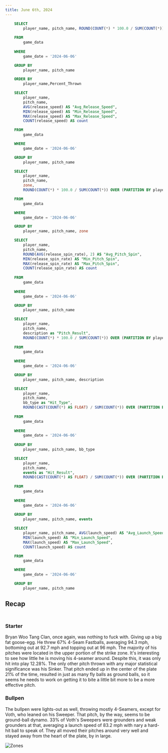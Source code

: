 ```yaml
---
title: June 6th, 2024
---
```


```sql pitch_type_perc
    SELECT 
        player_name, pitch_name, ROUND(COUNT(*) * 100.0 / SUM(COUNT(*)) OVER (PARTITION BY player_name), 2) AS Percent_Thrown
    
    FROM 
        game_data 
    
    WHERE 
        game_date = '2024-06-06'

    GROUP BY 
        player_name, pitch_name

    ORDER BY 
        player_name,Percent_Thrown
```

```sql pitch_speed
    SELECT 
        player_name, 
        pitch_name, 
        AVG(release_speed) AS "Avg_Release_Speed", 
        MIN(release_speed) AS "Min_Release_Speed", 
        MAX(release_speed) AS "Max_Release_Speed", 
        COUNT(release_speed) AS count

    FROM 
        game_data

    WHERE 
        game_date = '2024-06-06'

    GROUP BY 
        player_name, pitch_name
```

```sql pitch_zone
    SELECT 
        player_name, 
        pitch_name, 
        zone, 
        ROUND(COUNT(*) * 100.0 / SUM(COUNT(*)) OVER (PARTITION BY player_name, pitch_name), 2) AS proportion

    FROM 
        game_data

    WHERE 
        game_date = '2024-06-06'

    GROUP BY 
        player_name, pitch_name, zone
```

```sql pitch_spin
    SELECT 
        player_name, 
        pitch_name, 
        ROUND(AVG(release_spin_rate), 2) AS "Avg_Pitch_Spin", 
        MIN(release_spin_rate) AS "Min_Pitch_Spin", 
        MAX(release_spin_rate) AS "Max_Pitch_Spin", 
        COUNT(release_spin_rate) AS count 
    
    FROM 
        game_data 
    
    WHERE 
        game_date = '2024-06-06'

    GROUP BY 
        player_name, pitch_name
```

```sql pitch_result
    SELECT 
        player_name, 
        pitch_name, 
        description as "Pitch_Result", 
        ROUND(COUNT(*) * 100.0 / SUM(COUNT(*)) OVER (PARTITION BY player_name, pitch_name), 2) || '%' AS proportion
    
    FROM 
        game_data
    
    WHERE 
        game_date = '2024-06-06'

    GROUP BY 
        player_name, pitch_name, description
```

```sql hit_type
    SELECT 
        player_name, 
        pitch_name, 
        bb_type as "Hit_Type", 
        ROUND(CAST(COUNT(*) AS FLOAT) / SUM(COUNT(*)) OVER (PARTITION BY player_name, pitch_name) * 100, 2) || '%' AS proportion
    
    FROM 
        game_data
    
    WHERE 
        game_date = '2024-06-06'
    
    GROUP BY 
        player_name, pitch_name, bb_type
```

```sql hit_result
    SELECT 
        player_name, 
        pitch_name, 
        events as "Hit_Result", 
        ROUND(CAST(COUNT(*) AS FLOAT) / SUM(COUNT(*)) OVER (PARTITION BY player_name, pitch_name) * 100, 2) || '%' AS proportion
    
    FROM 
        game_data
    
    WHERE 
        game_date = '2024-06-06'
    
    GROUP BY 
        player_name, pitch_name, events
```

```sql launch_speed
    SELECT 
        player_name, pitch_name, AVG(launch_speed) AS "Avg_Launch_Speed", 
        MIN(launch_speed) AS "Min_Launch_Speed", 
        MAX(launch_speed) AS "Max_Launch_Speed", 
        COUNT(launch_speed) AS count

    FROM 
        game_data

    WHERE 
        game_date = '2024-06-06'

    GROUP BY 
        player_name, pitch_name
```

## Recap<br><br>

### Starter<br>
Bryan Woo Tang Clan, once again, was nothing to fuck with. Giving up a big fat goose-egg. He threw 67% 4-Seam Fastballs, averaging 94.3 mph, bottoming out at 92.7 mph and topping out at 96 mph. The majority of his pitches were located in the upper portion of the strike zone. It's interesting to see how little he is moving his 4-seamer around. Despite this, it was only hit into play 12.28%. The only other pitch thrown with any major statistical significance was his Sinker. That pitch ended up in the center of the plate 21% of the time, resulted in just as many fly balls as ground balls,  so it seems he needs to work on getting it to bite a little bit more to be a more effective pitch.<br>

### Bullpen<br>
The bullpen were lights-out as well, throwing mostly 4-Seamers, except for Voth, who leaned on his Sweeper. That pitch, by the way, seems to be ground-ball dynamo. 33% of Voth's Sweepers were grounders and weak grounders at that, averaging a launch speed of 83.2 mph with nary a hard-hit ball to speak of. They all moved their pitches around very well and stayed away from the heart of the plate, by in large.

<DataTable data={pitch_type_perc} groupBy=player_name groupsOpen=false>
 	<Column id=player_name/> 
	<Column id=pitch_name totalAgg=""/> 
	<Column id=Percent_Thrown totalAgg=""/> 
</DataTable>


<BarChart 
    data={pitch_type_perc}
    x=player_name
    y=Percent_Thrown
    series=pitch_name
    sort=false
    type=grouped
/>

![Zones](/zones.png)


<DataTable data={pitch_zone} groupBy=player_name groupsOpen=false>
 	<Column id=player_name/> 
	<Column id=pitch_name totalAgg=""/> 
	<Column id=zone totalAgg=""/>
    <Column id=proportion totalAgg=""/>
</DataTable>

<DataTable data={pitch_speed} groupBy=player_name groupsOpen=false>
 	<Column id=player_name/> 
	<Column id=pitch_name totalAgg=""/> 
	<Column id=Avg_Release_Speed totalAgg=""/>
    <Column id=Min_Release_Speed totalAgg=""/>
    <Column id=Max_Release_Speed totalAgg=""/>
    <Column id=count totalAgg=""/>
</DataTable>

<DataTable data={pitch_spin} groupBy=player_name groupsOpen=false>
 	<Column id=player_name/> 
	<Column id=pitch_name totalAgg=""/> 
	<Column id=Avg_Pitch_Spin totalAgg=""/>
    <Column id=Min_Pitch_Spin totalAgg=""/>
    <Column id=Max_Pitch_Spin totalAgg=""/>
    <Column id=count totalAgg=""/>
</DataTable>

<DataTable data={launch_speed} groupBy=player_name groupsOpen=false>
 	<Column id=player_name/> 
	<Column id=pitch_name totalAgg=""/> 
	<Column id=Avg_Launch_Speed totalAgg=""/>
    <Column id=Min_Launch_Speed totalAgg=""/>
    <Column id=Max_Launch_Speed totalAgg=""/>
    <Column id=count totalAgg=""/>
</DataTable>

<DataTable data={pitch_result} groupBy=player_name groupsOpen=false>
 	<Column id=player_name/> 
	<Column id=pitch_name totalAgg=""/> 
	<Column id=Pitch_Result totalAgg=""/>
    <Column id=proportion totalAgg=""/>
</DataTable>

<DataTable data={hit_type} groupBy=player_name groupsOpen=false>
 	<Column id=player_name/> 
	<Column id=pitch_name totalAgg=""/> 
	<Column id=Hit_Type totalAgg=""/>
    <Column id=proportion totalAgg=""/>
</DataTable>

<DataTable data={hit_result} groupBy=player_name groupsOpen=false>
 	<Column id=player_name/> 
	<Column id=pitch_name totalAgg=""/> 
	<Column id=Hit_Result totalAgg=""/>
    <Column id=proportion totalAgg=""/>
</DataTable>






